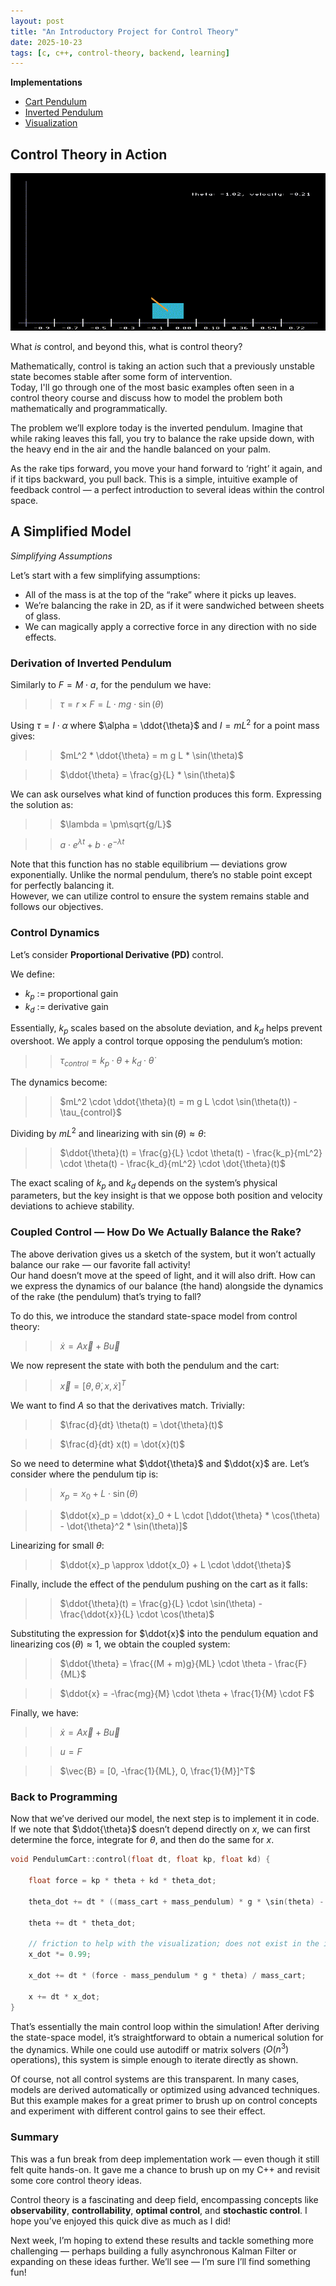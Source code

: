 ```yaml
---
layout: post
title: "An Introductory Project for Control Theory"
date: 2025-10-23
tags: [c, c++, control-theory, backend, learning]
---
```


**Implementations**
- [Cart Pendulum](https://github.com/cyancirrus/stablestar/blob/main/src/cart_pendulum.cpp)
- [Inverted Pendulum](https://github.com/cyancirrus/stablestar/blob/main/src/pendulum.cpp)
- [Visualization](https://github.com/cyancirrus/stablestar/blob/main/src/main.cpp)

## Control Theory in Action
![Model Performance](./assets/control_simulation.gif)

What _is_ control, and beyond this, what is control theory?

Mathematically, control is taking an action such that a previously unstable state becomes stable after some form of intervention.  
Today, I'll go through one of the most basic examples often seen in a control theory course and discuss how to model the problem both mathematically and programmatically.

The problem we’ll explore today is the inverted pendulum. Imagine that while raking leaves this fall, you try to balance the rake upside down, with the heavy end in the air and the handle balanced on your palm.

As the rake tips forward, you move your hand forward to ‘right’ it again, and if it tips backward, you pull back. This is a simple, intuitive example of feedback control — a perfect introduction to several ideas within the control space.

## A Simplified Model

*Simplifying Assumptions*

Let’s start with a few simplifying assumptions:
- All of the mass is at the top of the “rake” where it picks up leaves.
- We’re balancing the rake in 2D, as if it were sandwiched between sheets of glass.
- We can magically apply a corrective force in any direction with no side effects.

### Derivation of Inverted Pendulum

Similarly to $F = M \cdot a$, for the pendulum we have:

>> $\tau = r \times F = L \cdot m g \cdot \sin(\theta)$

Using $\tau = I \cdot \alpha$ where $\alpha = \ddot{\theta}$ and $I = m L^2$ for a point mass gives:

>> $mL^2 * \ddot{\theta} = m g L * \sin(\theta)$

>> $\ddot{\theta} = \frac{g}{L} * \sin(\theta)$

We can ask ourselves what kind of function produces this form. Expressing the solution as:

>> $\lambda = \pm\sqrt{g/L}$

>> $a \cdot e^{\lambda t} + b \cdot e^{-\lambda t}$

Note that this function has no stable equilibrium — deviations grow exponentially. Unlike the normal pendulum, there’s no stable point except for perfectly balancing it.  
However, we can utilize control to ensure the system remains stable and follows our objectives.

### Control Dynamics

Let’s consider **Proportional Derivative (PD)** control.

We define:
- $k_p$ := proportional gain  
- $k_d$ := derivative gain  

Essentially, $k_p$ scales based on the absolute deviation, and $k_d$ helps prevent overshoot. We apply a control torque opposing the pendulum’s motion:

>> $\tau_{control} = k_p \cdot \theta + k_d \cdot \dot{\theta}$

The dynamics become:

>> $mL^2 \cdot \ddot{\theta}(t) = m g L \cdot \sin(\theta(t)) - \tau_{control}$

Dividing by $mL^2$ and linearizing with $\sin(\theta) \approx \theta$:

>> $\ddot{\theta}(t) = \frac{g}{L} \cdot \theta(t) - \frac{k_p}{mL^2} \cdot \theta(t) - \frac{k_d}{mL^2} \cdot \dot{\theta}(t)$

The exact scaling of $k_p$ and $k_d$ depends on the system’s physical parameters, but the key insight is that we oppose both position and velocity deviations to achieve stability.

### Coupled Control — How Do We Actually Balance the Rake?

The above derivation gives us a sketch of the system, but it won’t actually balance our rake — our favorite fall activity!  
Our hand doesn’t move at the speed of light, and it will also drift. How can we express the dynamics of our balance (the hand) alongside the dynamics of the rake (the pendulum) that’s trying to fall?

To do this, we introduce the standard state-space model from control theory:

>> $\dot{x} = A\vec{x} + B\vec{u}$

We now represent the state with both the pendulum and the cart:

>> $\vec{x} = [\theta, \dot{\theta}, x, \dot{x}]^T$

We want to find $A$ so that the derivatives match. Trivially:

>> $\frac{d}{dt} \theta(t) = \dot{\theta}(t)$

>> $\frac{d}{dt} x(t) = \dot{x}(t)$

So we need to determine what $\ddot{\theta}$ and $\ddot{x}$ are. Let’s consider where the pendulum tip is:

>> $x_p = x_0 + L \cdot \sin(\theta)$

>> $\ddot{x}_p = \ddot{x}_0 + L \cdot [\ddot{\theta} * \cos(\theta) - \dot{\theta}^2 * \sin(\theta)]$

Linearizing for small $\theta$:

>> $\ddot{x}_p \approx \ddot{x_0} + L \cdot \ddot{\theta}$

Finally, include the effect of the pendulum pushing on the cart as it falls:

>> $\ddot{\theta}(t) = \frac{g}{L} \cdot \sin(\theta) - \frac{\ddot{x}}{L} \cdot \cos(\theta)$

Substituting the expression for $\ddot{x}$ into the pendulum equation and linearizing $\cos(\theta) \approx 1$, we obtain the coupled system:

>> $\ddot{\theta} = \frac{(M + m)g}{ML} \cdot \theta - \frac{F}{ML}$

>> $\ddot{x} = -\frac{mg}{M} \cdot \theta + \frac{1}{M} \cdot F$

Finally, we have:

>> $\dot{x} = A\vec{x} + B\vec{u}$

>> $u = F$

>> $\vec{B} = [0, -\frac{1}{ML}, 0, \frac{1}{M}]^T$

### Back to Programming

Now that we’ve derived our model, the next step is to implement it in code.  
If we note that $\ddot{\theta}$ doesn’t depend directly on $x$, we can first determine the force, integrate for $\theta$, and then do the same for $x$.

```cpp
void PendulumCart::control(float dt, float kp, float kd) {

    float force = kp * theta + kd * theta_dot;

    theta_dot += dt * ((mass_cart + mass_pendulum) * g * \sin(theta) - force) / (mass_cart * length_pendulum);

    theta += dt * theta_dot;

    // friction to help with the visualization; does not exist in the ideal system
    x_dot *= 0.99;

    x_dot += dt * (force - mass_pendulum * g * theta) / mass_cart;

    x += dt * x_dot;
}
```

That’s essentially the main control loop within the simulation!
After deriving the state-space model, it’s straightforward to obtain a numerical solution for the dynamics.
While one could use autodiff or matrix solvers ($O(n^3)$ operations), this system is simple enough to iterate directly as shown.

Of course, not all control systems are this transparent. In many cases, models are derived automatically or optimized using advanced techniques.
But this example makes for a great primer to brush up on control concepts and experiment with different control gains to see their effect.

### Summary

This was a fun break from deep implementation work — even though it still felt quite hands-on. It gave me a chance to brush up on my C++ and revisit some core control theory ideas.

Control theory is a fascinating and deep field, encompassing concepts like **observability**, **controllability**, **optimal control**, and **stochastic control**.
I hope you’ve enjoyed this quick dive as much as I did!

Next week, I’m hoping to extend these results and tackle something more challenging — perhaps building a fully asynchronous Kalman Filter or expanding on these ideas further. We’ll see — I’m sure I’ll find something fun!
